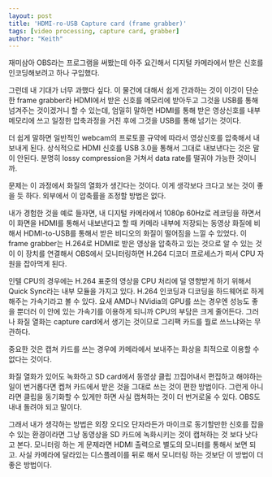 ```yaml
---
layout: post
title: 'HDMI-ro-USB Capture card (frame grabber)'
tags: [video processing, capture card, grabber]
author: "Keith"
---
```


재미삼아 OBS라는 프로그램을 써봤는데 아주 요긴해서 디지털 카메라에서 받은 신호를 인코딩해보려고 하나 구입했다.

그런데 내 기대가 너무 과했다 싶다. 이 물건에 대해서 쉽게 간과하는 것이 이것이 단순한 frame grabber라 HDMI에서 받은 신호를 메모리에 받아두고 그것을 USB를 통해 넘겨주는 것이겠거니 할 수 있는데, 엄밀히 말하면 HDMI를 통해 받은 영상신호를 내부 메모리에 쓰고 일정한 압축과정을 거친 후에 그것을 USB를 통해 넘기는 것이다.

더 쉽게 말하면 일반적인 webcam의 프로토콜 규약에 따라서 영상신호를 압축해서 내보내게 된다. 상식적으로 HDMI 신호를 USB 3.0을 통해서 그대로 내보낸다는 것은 말이 안된다. 분명히 lossy compression을 거쳐서 data rate를 떨궈야 가능한 것이니까.

문제는 이 과정에서 화질의 열화가 생긴다는 것이다. 이게 생각보다 크다고 보는 것이 좋을 듯 하다. 외부에서 이 압축률을 조정할 방법은 없다. 

내가 경험한 것을 예로 들자면, 내 디지털 카메라에서 1080p 60Hz로 레코딩을 하면서 이 화면을 HDMI를 통해서 내보낸다고 할 때 카메라 내부에 저장되는 동영상 화질에 비해서 HDMI-to-USB를 통해서 받은 비디오의 화질이 떨어짐을 느낄 수 있었다. 이 frame grabber는 H.264로 HDMI로 받은 영상을 압축하고 있는 것으로 알 수 있는 것이 이 장치를 연결해서 OBS에서 모니터링하면 H.264 디코더 프로세스가 떠서 CPU 자원을 잡아먹게 된다. 

인텔 CPU의 경우에는 H.264 표준의 영상을 CPU 처리에 덜 영향받게 하기 위해서 Quick Sync라는 내부 모듈을 가지고 있다. H.264 인코딩과 디코딩을 하드웨어로 하게 해주는 가속기라고 볼 수 있다. 요새 AMD나 NVidia의 GPU를 쓰는 경우엔 성능도 좋을 뿐더러 이 안에 있는 가속기를 이용하게 되니까 CPU의 부담은 크게 줄어든다. 그러나 화질 열화는 capture card에서 생기는 것이므로 그리팩 카드를 뭘로 쓰느냐와는 무관하다. 

중요한 것은 캡쳐 카드를 쓰는 경우에 카메라에서 보내주는 화상을 최적으로 이용할 수 없다는 것이다. 

화질 열화가 있어도 녹화하고 SD card에서 동영상 클립 끄집어내서 편집하고 해야하는 일이 번거롭다면 켑쳐 카드에서 받은 것을 그대로 쓰는 것이 편한 방법이다. 그런게 아니라면 클립을 동기화할 수 있게만 하면 사실 캡쳐하는 것이 더 번거로울 수 있다. OBS도 내내 돌려야 되고 말이다. 

그래서 내가 생각하는 방법은 외장 오디오 단자라든가 마이크로 동기할만한 신호를 잡을 수 있는 환경이라면 그냥 동영상을 SD 카드에 녹화시키는 것이 캡쳐하는 것 보다 낫다고 본다. 모니터링 하는 게 문제라면 HDMI 출력으로 별도의 모니터를 통해서 보면 되고. 사실 카메라에 달라있는 디스플레이를 뒤로 해서 모니터링 하는 것보단 이 방법이 더 좋은 방법이다. 

